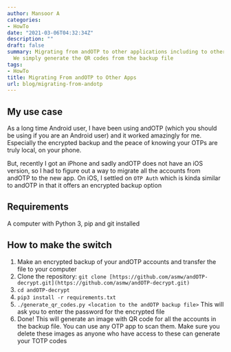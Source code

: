 ```yaml
---
author: Mansoor A
categories:
- HowTo
date: "2021-03-06T04:32:34Z"
description: ""
draft: false
summary: Migrating from andOTP to other applications including to other platforms.
  We simply generate the QR codes from the backup file
tags:
- HowTo
title: Migrating From andOTP to Other Apps
url: blog/migrating-from-andotp
---
```



## My use case

As a long time Android user, I have been using andOTP (which you should be using if you are an Android user) and it worked amazingly for me. Especially the encrypted backup and the peace of knowing your OTPs are truly local, on your phone.

But, recently I got an iPhone and sadly andOTP does not have an iOS version, so I had to figure out a way to migrate all the accounts from andOTP to the new app. On iOS, I settled on `OTP Auth` which is kinda similar to andOTP in that it offers an encrypted backup option

## Requirements

A computer with Python 3, pip and git installed

## How to make the switch

1. Make an encrypted backup of your andOTP accounts and transfer the file to your computer
2. Clone the repository: `git clone [https://github.com/asmw/andOTP-decrypt.git](https://github.com/asmw/andOTP-decrypt.git)`
3. `cd andOTP-decrypt`
4. `pip3 install -r requirements.txt`
5. `./generate_qr_codes.py <location to the andOTP backup file>` This will ask you to enter the password for the encrypted file
6. Done! This will generate an image with QR code for all the accounts in the backup file. You can use any OTP app to scan them. Make sure you delete these images as anyone who have access to these can generate your TOTP codes

